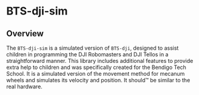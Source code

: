 # BTS-dji-sim

## Overview
The `BTS-dji-sim` is a simulated version of `BTS-dji`, designed to assist children in programming the DJI Robomasters and DJI Tellos in a straightforward manner. This library includes additional features to provide extra help to children and was specifically created for the Bendigo Tech School.
It is a simulated version of the movement method for mecanum wheels and simulates its velocity and position. It should™ be similar to the real hardware.

